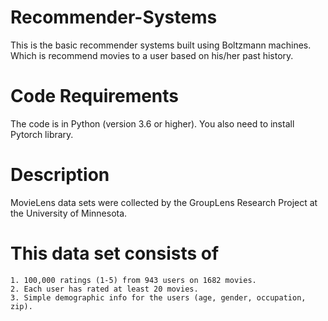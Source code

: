 # Recommender-Systems

This is the basic recommender systems built using Boltzmann machines. Which is recommend movies to a user based on his/her past history.

# Code Requirements
The code is in Python (version 3.6 or higher). You also need to install Pytorch library.

# Description
MovieLens data sets were collected by the GroupLens Research Project
at the University of Minnesota.
 
# This data set consists of
	1. 100,000 ratings (1-5) from 943 users on 1682 movies. 
	2. Each user has rated at least 20 movies. 
    3. Simple demographic info for the users (age, gender, occupation, zip).
